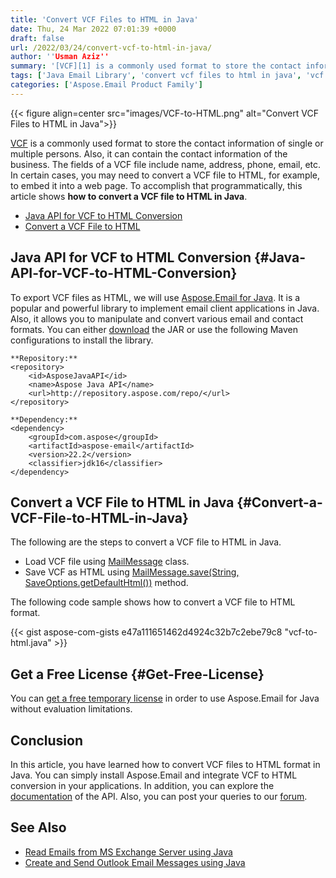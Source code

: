 ```yaml
---
title: 'Convert VCF Files to HTML in Java'
date: Thu, 24 Mar 2022 07:01:39 +0000
draft: false
url: /2022/03/24/convert-vcf-to-html-in-java/
author: ''Usman Aziz''
summary: '[VCF][1] is a commonly used format to store the contact information of single or multiple persons. Also, it can contain the contact information of the business. The fields of a VCF file include name, address, phone, email, etc. In certain cases, you may need to convert a VCF file to HTML, for example, to embed it into a web page. To accomplish that programmatically, this article shows **how to convert a VCF file to HTML in Java**.'
tags: ['Java Email Library', 'convert vcf files to html in java', 'vcf to html in java']
categories: ['Aspose.Email Product Family']
---
```




{{< figure align=center src="images/VCF-to-HTML.png" alt="Convert VCF Files to HTML in Java">}}


[VCF][2] is a commonly used format to store the contact information of single or multiple persons. Also, it can contain the contact information of the business. The fields of a VCF file include name, address, phone, email, etc. In certain cases, you may need to convert a VCF file to HTML, for example, to embed it into a web page. To accomplish that programmatically, this article shows **how to convert a VCF file to HTML in Java**.

*   [Java API for VCF to HTML Conversion][3]
*   [Convert a VCF File to HTML][4]

## Java API for VCF to HTML Conversion {#Java-API-for-VCF-to-HTML-Conversion}

To export VCF files as HTML, we will use [Aspose.Email for Java][5]. It is a popular and powerful library to implement email client applications in Java. Also, it allows you to manipulate and convert various email and contact formats. You can either [download][6] the JAR or use the following Maven configurations to install the library.

```
**Repository:**
<repository>
    <id>AsposeJavaAPI</id>
    <name>Aspose Java API</name>
    <url>http://repository.aspose.com/repo/</url>
</repository>

**Dependency:**
<dependency>
    <groupId>com.aspose</groupId>
    <artifactId>aspose-email</artifactId>
    <version>22.2</version>
    <classifier>jdk16</classifier>
</dependency>
```

## Convert a VCF File to HTML in Java {#Convert-a-VCF-File-to-HTML-in-Java}

The following are the steps to convert a VCF file to HTML in Java.

*   Load VCF file using [MailMessage][7] class.
*   Save VCF as HTML using [MailMessage.save(String, SaveOptions.getDefaultHtml())][8] method.

The following code sample shows how to convert a VCF file to HTML format.

{{< gist aspose-com-gists e47a111651462d4924c32b7c2ebe79c8 "vcf-to-html.java" >}}

## Get a Free License {#Get-Free-License}

You can [get a free temporary license][9] in order to use Aspose.Email for Java without evaluation limitations.

## Conclusion

In this article, you have learned how to convert VCF files to HTML format in Java. You can simply install Aspose.Email and integrate VCF to HTML conversion in your applications. In addition, you can explore the [documentation][10] of the API. Also, you can post your queries to our [forum][11].

## See Also

*   [Read Emails from MS Exchange Server using Java][12]
*   [Create and Send Outlook Email Messages using Java][13]




[1]: https://docs.fileformat.com/email/vcf/
[2]: https://docs.fileformat.com/email/vcf/
[3]: #Java-API-for-VCF-to-HTML-Conversion
[4]: #Convert-a-VCF-File-to-HTML-in-Java
[5]: https://products.aspose.com/email/java
[6]: https://downloads.aspose.com/email/java/
[7]: https://apireference.aspose.com/email/java/com.aspose.email/MailMessage
[8]: https://apireference.aspose.com/email/java/com.aspose.email/MailMessage#save(java.lang.String,%20com.aspose.email.SaveOptions)
[9]: https://purchase.aspose.com/temporary-license
[10]: https://docs.aspose.com/email/java
[11]: https://forum.aspose.com/
[12]: https://blog.aspose.com/2021/03/22/read-emails-from-ms-exchange-server-using-java/
[13]: https://blog.aspose.com/2020/05/20/create-and-send-outlook-email-messages-asynchronously-using-java/




